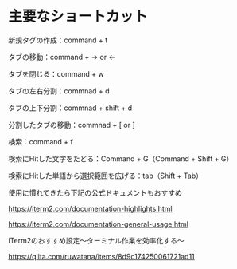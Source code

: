 # 主要なショートカット
新規タグの作成：command + t

タブの移動：command + → or ←

タブを閉じる：command + w

タブの左右分割：commnad + d

タブの上下分割：commnad + shift + d

分割したタブの移動：commnad + [ or ]

検索：command + f

検索にHitした文字をたどる：Command + G（Command + Shift + G）

検索にHitした単語から選択範囲を広げる：tab（Shift + Tab）

使用に慣れてきたら下記の公式ドキュメントもおすすめ

https://iterm2.com/documentation-highlights.html

https://iterm2.com/documentation-general-usage.html

iTerm2のおすすめ設定〜ターミナル作業を効率化する〜

https://qiita.com/ruwatana/items/8d9c174250061721ad11
